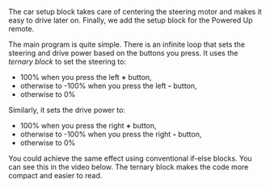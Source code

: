 
The car setup block takes care of centering the steering motor and makes it
easy to drive later on. Finally, we add the setup block for the Powered Up
remote.

The main program is quite simple. There is an infinite loop that sets the
steering and drive power based on the buttons you press. It uses the _ternary
block_ to set the steering to:
- 100% when you press the left **+** button,
- otherwise to -100% when you press the left **-** button,
- otherwise to 0%

Similarly, it sets the drive power to:
- 100% when you press the right **+** button,
- otherwise to -100% when you press the right **-** button,
- otherwise to 0%

You could achieve the same effect using conventional if-else blocks. You can
see this in the video below. The ternary block makes the code more compact and
easier to read.
